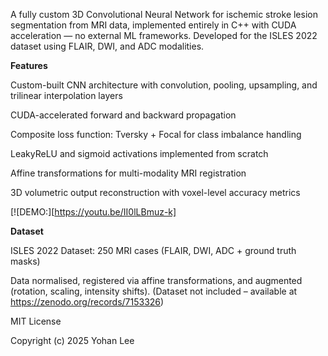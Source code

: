 A fully custom 3D Convolutional Neural Network for ischemic stroke lesion segmentation from MRI data, implemented entirely in C++ with CUDA acceleration — no external ML frameworks.
Developed for the ISLES 2022 dataset using FLAIR, DWI, and ADC modalities.

**Features**

Custom-built CNN architecture with convolution, pooling, upsampling, and trilinear interpolation layers

CUDA-accelerated forward and backward propagation

Composite loss function: Tversky + Focal for class imbalance handling

LeakyReLU and sigmoid activations implemented from scratch

Affine transformations for multi-modality MRI registration

3D volumetric output reconstruction with voxel-level accuracy metrics

[![DEMO:][https://youtu.be/II0lLBmuz-k]

**Dataset**

ISLES 2022 Dataset: 250 MRI cases (FLAIR, DWI, ADC + ground truth masks)

Data normalised, registered via affine transformations, and augmented (rotation, scaling, intensity shifts).
(Dataset not included – available at https://zenodo.org/records/7153326)

MIT License

Copyright (c) 2025 Yohan Lee

